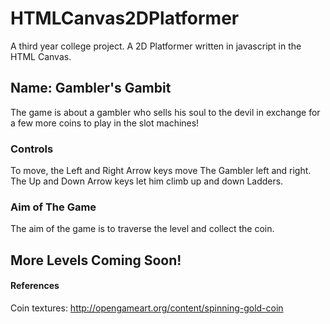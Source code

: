 # HTMLCanvas2DPlatformer
A third year college project. A 2D Platformer written in javascript in the HTML Canvas.

## Name: Gambler's Gambit

The game is about a gambler who sells his soul to the devil in exchange for a few more coins to play in the slot machines!

### Controls

To move, the Left and Right Arrow keys move The Gambler left and right. The Up and Down Arrow keys let him climb up and down Ladders.


### Aim of The Game

The aim of the game is to traverse the level and collect the coin.


## More Levels Coming Soon!



#### References

Coin textures: http://opengameart.org/content/spinning-gold-coin

